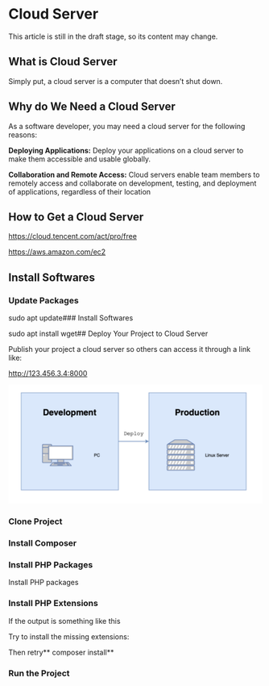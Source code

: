 # Cloud Server

This article is still in the draft stage, so its content may change.

## What is Cloud Server

Simply put, a cloud server is a computer that doesn’t shut down.

## Why do We Need a Cloud Server

As a software developer, you may need a cloud server for the following reasons:

**Deploying Applications:** Deploy your applications on a cloud server to make them accessible and usable globally.

**Collaboration and Remote Access:** Cloud servers enable team members to remotely access and collaborate on development, testing, and deployment of applications, regardless of their location

## How to Get a Cloud Server

https://cloud.tencent.com/act/pro/free

https://aws.amazon.com/ec2

## Install Softwares

### Update Packages

sudo apt update### Install Softwares

sudo apt install wget## Deploy Your Project to Cloud Server

Publish your project a cloud server so others can access it through a link like:

http://123.456.3.4:8000

![](./images/15-Cloud_Server_1.png)

### Clone Project

### Install Composer

### Install PHP Packages

Install PHP packages

### Install PHP Extensions

If the output is something like this

Try to install the missing extensions:

Then retry** composer install**

### Run the Project